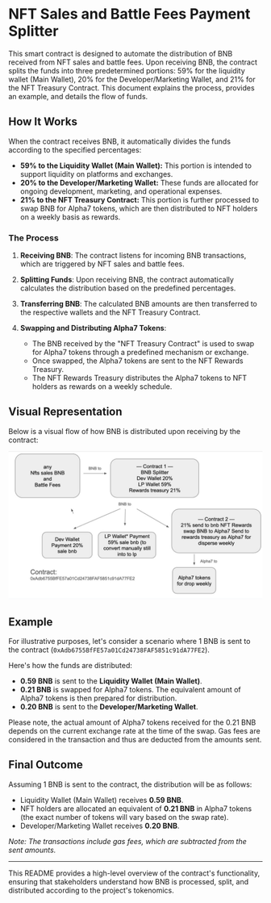 

# NFT Sales and Battle Fees Payment Splitter

This smart contract is designed to automate the distribution of BNB received from NFT sales and battle fees. Upon receiving BNB, the contract splits the funds into three predetermined portions: 59% for the liquidity wallet (Main Wallet), 20% for the Developer/Marketing Wallet, and 21% for the NFT Treasury Contract. This document explains the process, provides an example, and details the flow of funds.

## How It Works

When the contract receives BNB, it automatically divides the funds according to the specified percentages:

- **59% to the Liquidity Wallet (Main Wallet):** This portion is intended to support liquidity on platforms and exchanges.
- **20% to the Developer/Marketing Wallet:** These funds are allocated for ongoing development, marketing, and operational expenses.
- **21% to the NFT Treasury Contract:** This portion is further processed to swap BNB for Alpha7 tokens, which are then distributed to NFT holders on a weekly basis as rewards.

### The Process

1. **Receiving BNB**: The contract listens for incoming BNB transactions, which are triggered by NFT sales and battle fees.

2. **Splitting Funds**: Upon receiving BNB, the contract automatically calculates the distribution based on the predefined percentages.

3. **Transferring BNB**: The calculated BNB amounts are then transferred to the respective wallets and the NFT Treasury Contract.

4. **Swapping and Distributing Alpha7 Tokens**:
    - The BNB received by the "NFT Treasury Contract" is used to swap for Alpha7 tokens through a predefined mechanism or exchange.
    - Once swapped, the Alpha7 tokens are sent to the NFT Rewards Treasury.
    - The NFT Rewards Treasury distributes the Alpha7 tokens to NFT holders as rewards on a weekly schedule.

## Visual Representation

Below is a visual flow of how BNB is distributed upon receiving by the contract:

  ![Contract Visual Representation](https://raw.githubusercontent.com/ArielRin/alpha7mint/day-5/Contracts/Payment%20Processing/Diagram.jpg "Contract Visual Representation")


## Example

For illustrative purposes, let's consider a scenario where 1 BNB is sent to the contract (`0xAdb6755BfFE57a01Cd24738FAF5851c91dA77FE2`).

Here's how the funds are distributed:

- **0.59 BNB** is sent to the **Liquidity Wallet (Main Wallet)**.
- **0.21 BNB** is swapped for Alpha7 tokens. The equivalent amount of Alpha7 tokens is then prepared for distribution.
- **0.20 BNB** is sent to the **Developer/Marketing Wallet**.

Please note, the actual amount of Alpha7 tokens received for the 0.21 BNB depends on the current exchange rate at the time of the swap. Gas fees are considered in the transaction and thus are deducted from the amounts sent.

## Final Outcome

Assuming 1 BNB is sent to the contract, the distribution will be as follows:

- Liquidity Wallet (Main Wallet) receives **0.59 BNB**.
- NFT holders are allocated an equivalent of **0.21 BNB** in Alpha7 tokens (the exact number of tokens will vary based on the swap rate).
- Developer/Marketing Wallet receives **0.20 BNB**.

*Note: The transactions include gas fees, which are subtracted from the sent amounts.*

---

This README provides a high-level overview of the contract's functionality, ensuring that stakeholders understand how BNB is processed, split, and distributed according to the project's tokenomics.
